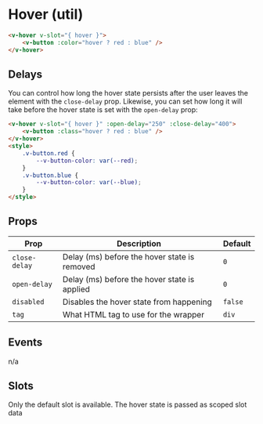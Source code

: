 # Hover (util)

```html
<v-hover v-slot="{ hover }">
	<v-button :color="hover ? red : blue" />
</v-hover>
```

## Delays

You can control how long the hover state persists after the user leaves the element with the `close-delay` prop.
Likewise, you can set how long it will take before the hover state is set with the `open-delay` prop:

```html
<v-hover v-slot="{ hover }" :open-delay="250" :close-delay="400">
	<v-button :class="hover ? red : blue" />
</v-hover>
<style>
	.v-button.red {
		--v-button-color: var(--red);
	}
	.v-button.blue {
		--v-button-color: var(--blue);
	}
</style>
```

## Props

| Prop          | Description                                  | Default |
| ------------- | -------------------------------------------- | ------- |
| `close-delay` | Delay (ms) before the hover state is removed | `0`     |
| `open-delay`  | Delay (ms) before the hover state is applied | `0`     |
| `disabled`    | Disables the hover state from happening      | `false` |
| `tag`         | What HTML tag to use for the wrapper         | `div`   |

## Events

n/a

## Slots

Only the default slot is available. The hover state is passed as scoped slot data
